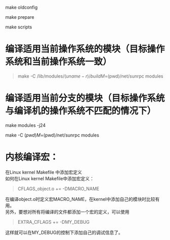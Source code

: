 make oldconfig

make prepare

make scripts

# 编译适用当前操作系统的模块（目标操作系统和当前操作系统一致）

> make -C /lib/modules/$(uname -r)/build M=$(pwd)/net/sunrpc modules

# 编译适用当前分支的模块（目标操作系统与编译机的操作系统不匹配的情况下）

make modules -j24

make -C $(pwd) M=$(pwd)/net/sunrpc modules

# 内核编译宏：
在Linux kernel Makefile 中添加宏定义  
如何在Linux kernel Makefile中添加宏定义：  
> CFLAGS_object.o += -DMACRO_NAME  

在编译object.o时定义宏MACRO_NAME，在kernel中添加自己的模块时比较有用。  
另外，要想对所有将编译的文件都添加一个宏的定义，可以使用  
> EXTRA_CFLAGS += -DMY_DEBUG  

这样就可以在MY_DEBUG的控制下添加自己的调试信息了。  
